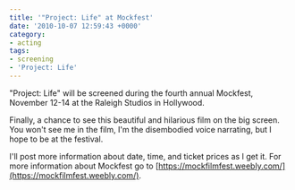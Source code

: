 ```yaml
---
title: '"Project: Life" at Mockfest'
date: '2010-10-07 12:59:43 +0000'
category:
- acting
tags:
- screening
- 'Project: Life'
---
```


"Project: Life" will be screened during the fourth annual Mockfest, November
12-14 at the Raleigh Studios in Hollywood.

Finally, a chance to see this beautiful and hilarious film on the big screen.
You won't see me in the film, I'm the disembodied voice narrating, but I hope to
be at the festival.

I'll post more information about date, time, and ticket prices as I get it. For
more information about Mockfest go to
[https://mockfilmfest.weebly.com/](https://mockfilmfest.weebly.com/).
